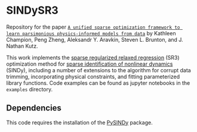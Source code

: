 # SINDySR3

Repository for the paper [``A unified sparse optimization framework to learn parsimonious physics-informed models from data``](https://arxiv.org/pdf/1906.10612.pdf) by Kathleen Champion, Peng Zheng, Aleksandr Y. Aravkin, Steven L. Brunton, and J. Nathan Kutz.

This work implements the [sparse regularized relaxed regression](https://ieeexplore.ieee.org/abstract/document/8573778) (SR3) optimization method for [sparse identification of nonlinear dynamics](https://www.pnas.org/content/113/15/3932) (SINDy), including a number of extensions to the algorithm for corrupt data trimming, incorporating physical constraints, and fitting parameterized library functions. Code examples can be found as jupyter notebooks in the `examples` directory.

## Dependencies

This code requires the installation of the [PySINDy](https://github.com/dynamicslab/pysindy) package.